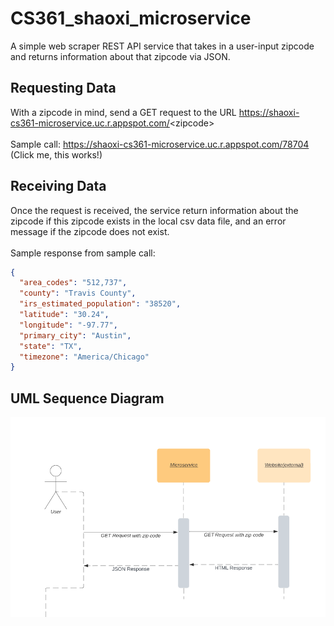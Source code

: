 # CS361_shaoxi_microservice
A simple web scraper REST API service that takes in a user-input zipcode and returns information about that zipcode via JSON.
## Requesting Data
With a zipcode in mind, send a GET request to the URL https://shaoxi-cs361-microservice.uc.r.appspot.com/<zipcode\><br/><br/>
Sample call: https://shaoxi-cs361-microservice.uc.r.appspot.com/78704  (Click me, this works!)<br/>
## Receiving Data
Once the request is received, the service return information about the zipcode if this zipcode exists in the local csv data file, and an error message if the zipcode does not exist.<br/><br/>
Sample response from sample call:
```json
{
  "area_codes": "512,737",
  "county": "Travis County",
  "irs_estimated_population": "38520",
  "latitude": "30.24",
  "longitude": "-97.77",
  "primary_city": "Austin",
  "state": "TX",
  "timezone": "America/Chicago"
}
```
## UML Sequence Diagram
![UML sequence](https://github.com/XiuzhuShao/CS361_shaoxi_microservice/blob/master/microservice%20uml.png)

